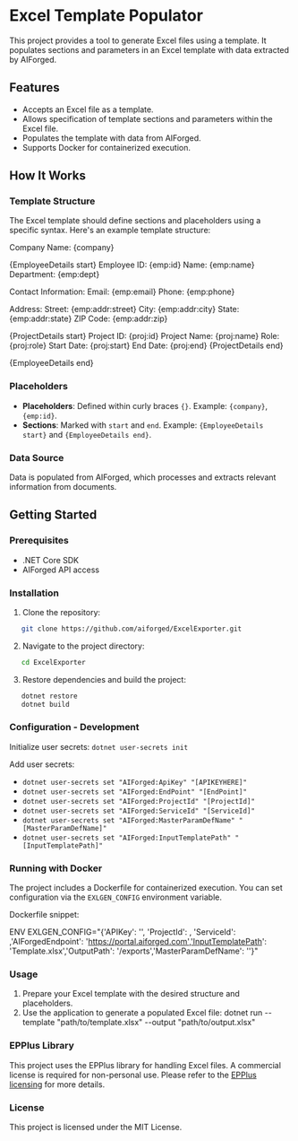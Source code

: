 ﻿# Excel Template Populator

This project provides a tool to generate Excel files using a template. It populates sections and parameters in an Excel template with data extracted by AIForged.

## Features

- Accepts an Excel file as a template.
- Allows specification of template sections and parameters within the Excel file.
- Populates the template with data from AIForged.
- Supports Docker for containerized execution.

## How It Works

### Template Structure

The Excel template should define sections and placeholders using a specific syntax. Here's an example template structure:

Company Name: {company}

{EmployeeDetails start}
Employee ID: {emp:id}     Name: {emp:name}     Department: {emp:dept}

Contact Information:
    Email: {emp:email}
    Phone: {emp:phone}

Address:
    Street: {emp:addr:street}
    City: {emp:addr:city}
    State: {emp:addr:state}
    ZIP Code: {emp:addr:zip}

{ProjectDetails start}
Project ID: {proj:id}     Project Name: {proj:name}     Role: {proj:role}
Start Date: {proj:start}  End Date: {proj:end}
{ProjectDetails end}

{EmployeeDetails end}

### Placeholders

- **Placeholders**: Defined within curly braces `{}`. Example: `{company}`, `{emp:id}`.
- **Sections**: Marked with `start` and `end`. Example: `{EmployeeDetails start}` and `{EmployeeDetails end}`.

### Data Source

Data is populated from AIForged, which processes and extracts relevant information from documents.

## Getting Started

### Prerequisites

- .NET Core SDK
- AIForged API access

### Installation

1. Clone the repository:
```bash
   git clone https://github.com/aiforged/ExcelExporter.git
```

2. Navigate to the project directory:
```bash
   cd ExcelExporter
```

3. Restore dependencies and build the project:
```bash
   dotnet restore
   dotnet build
```

### Configuration - Development

Initialize user secrets:
`dotnet user-secrets init`

Add user secrets:
- `dotnet user-secrets set "AIForged:ApiKey" "[APIKEYHERE]"`
- `dotnet user-secrets set "AIForged:EndPoint" "[EndPoint]"`
- `dotnet user-secrets set "AIForged:ProjectId" "[ProjectId]"`
- `dotnet user-secrets set "AIForged:ServiceId" "[ServiceId]"`
- `dotnet user-secrets set "AIForged:MasterParamDefName" "[MasterParamDefName]"`
- `dotnet user-secrets set "AIForged:InputTemplatePath" "[InputTemplatePath]"`

### Running with Docker

The project includes a Dockerfile for containerized execution. You can set configuration via the `EXLGEN_CONFIG` environment variable.

Dockerfile snippet:

ENV EXLGEN_CONFIG="{'APIKey': '', 'ProjectId': , 'ServiceId': ,'AIForgedEndpoint': 'https://portal.aiforged.com','InputTemplatePath': 'Template.xlsx','OutputPath': '/exports','MasterParamDefName': ''}"

### Usage

1. Prepare your Excel template with the desired structure and placeholders.
2. Use the application to generate a populated Excel file:
   dotnet run --template "path/to/template.xlsx" --output "path/to/output.xlsx"

### EPPlus Library

This project uses the EPPlus library for handling Excel files. A commercial license is required for non-personal use. Please refer to the [EPPlus licensing](https://epplussoftware.com/developers/licenseexception) for more details.

### License

This project is licensed under the MIT License.